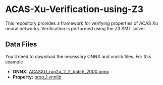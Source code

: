 # ACAS-Xu-Verification-using-Z3
This repository provides a framework for verifying properties of ACAS Xu neural networks.
Verification is performed using the Z3 SMT solver.

## Data Files

You'll need to download the necessary ONNX and vnnlib files.  For this example

* **ONNX:** [ACASXU_run2a_2_2_batch_2000.onnx](https://github.com/verivital/nnv/blob/master/data/ACASXu/onnx/ACASXU_run2a_2_2_batch_2000.onnx)
* **Property:** [prop_1.vnnlib](https://github.com/verivital/nnv/blob/master/data/ACASXu/vnnlib/prop_1.vnnlib)
